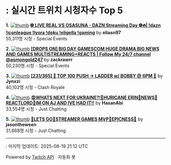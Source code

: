 # : 실시간 트위치 시청자수 Top 5

**1.** [![thumb](https://static-cdn.jtvnw.net/previews-ttv/live_user_eliasn97-320x180.jpg)](https://twitch.tv/eliasn97)
**[⚽ LIVE REAL VS OSASUNA - DAZN Streaming Day ⚽🔥| !dazn !iconleague !lyora !doku !eligella !gaming](https://twitch.tv/eliasn97)** by **eliasn97**<br>55,311명 시청  - Special Events

**2.** [![thumb](https://static-cdn.jtvnw.net/previews-ttv/live_user_zackrawrr-320x180.jpg)](https://twitch.tv/zackrawrr)
**[[DROPS ON] BIG DAY GAMESCOM HUGE DRAMA BIG NEWS AND GAMES MULTISTREAMING+REACTS | Follow My 24/7 channel @asmongold247](https://twitch.tv/zackrawrr)** by **zackrawrr**<br>50,230명 시청  - Special Events

**3.** [![thumb](https://static-cdn.jtvnw.net/previews-ttv/live_user_jynxzi-320x180.jpg)](https://twitch.tv/Jynxzi)
**[[231/365] 🔴 TOP 100 PUSH -> LADDER w/ BOBBY @ 6PM 🔴](https://twitch.tv/Jynxzi)** by **Jynxzi**<br>40,102명 시청  - Clash Royale

**4.** [![thumb](https://static-cdn.jtvnw.net/previews-ttv/live_user_hasanabi-320x180.jpg)](https://twitch.tv/HasanAbi)
**[😡WHATS NEXT FOR UKRAINE?!🤬HURICANE ERIN🤬NEWS🤬REACTLORD🤬IM ON AJ AND IVE HAD IT!!](https://twitch.tv/HasanAbi)** by **HasanAbi**<br>33,554명 시청  - Just Chatting

**5.** [![thumb](https://static-cdn.jtvnw.net/previews-ttv/live_user_jasontheween-320x180.jpg)](https://twitch.tv/jasontheween)
**[🔴LETS GO🔴STREAMER GAMES MVP🔴EPICNESS🔴](https://twitch.tv/jasontheween)** by **jasontheween**<br>31,668명 시청  - Just Chatting


---
: 마지막 업데이트: 2025-08-19 21:12 UTC

Powered by [Twitch API](https://dev.twitch.tv/docs/api/reference) · 자동화 봇
